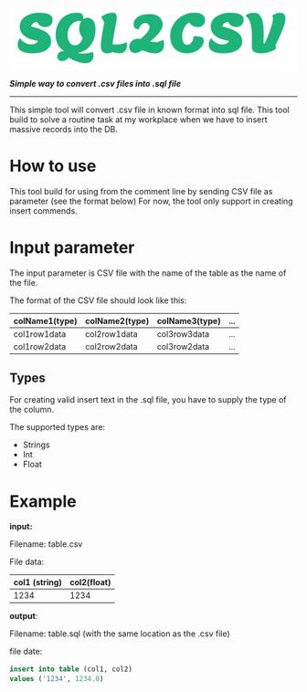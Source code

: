 ![SQL2CSV](sql2csv.png)

***Simple way to convert .csv files into .sql file***
***
This simple tool will convert .csv file in known format into sql file.
This tool build to solve a routine task at my workplace when we have to insert massive records into the DB.

# How to use
This tool build for using from the comment line by sending CSV file as parameter (see the format below)
For now, the tool only support in creating insert commends.

# Input parameter
The input parameter is CSV file with the name of the table as the name of the file.

The format of the CSV file should look like this:


|colName1(type)| colName2(type)|colName3(type)| ...
|--|--|--|--|
| col1row1data | col2row1data | col3row3data | ... |
| col1row2data | col2row2data | col3row2data | ... |


## Types
For creating valid insert text in the .sql file, you have to supply the type of the column.

The supported types are:
 - Strings
 - Int
 - Float

# Example
**input:**

Filename: table.csv

File data:

| col1 (string) | col2(float) |
|--|--|
|1234|1234|

**output**:

Filename: table.sql (with the same location as the .csv file)

file date:

```sql
insert into table (col1, col2)
values ('1234', 1234.0)
```
